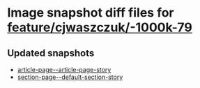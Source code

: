 # Image snapshot diff files for [feature/cjwaszczuk/-1000k-79](https://github.com/brightsitesconsulting/indy100-pwamp/pull/223)

## Updated snapshots
- [article-page--article-page-story](./article-page--article-page-story)
- [section-page--default-section-story](./section-page--default-section-story)
